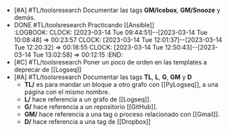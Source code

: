 - [#A] #TL/toolsresearch Documentar las tags **GM/Icebox**, **GM/Snooze** y demás.
- DONE #TL/toolsresearch Practicando [[Ansible]]  
  :LOGBOOK:
  CLOCK: [2023-03-14 Tue 09:44:51]--[2023-03-14 Tue 10:08:48] =>  00:23:57
  CLOCK: [2023-03-14 Tue 12:01:37]--[2023-03-14 Tue 12:20:32] =>  00:18:55
  CLOCK: [2023-03-14 Tue 12:50:43]--[2023-03-14 Tue 13:02:58] =>  00:12:15
  :END:
- [#C] #TL/toolsresearch Poner un poco de orden en las templates a deprecar de [[Logseq]]
- [#A] #TL/toolsresearch Documentar las tags **TL**, **L**, **G**, **GM** y **D**
  - **TL/** es para mandar un bloque a otro grafo con [[PyLogseq]], a una página con el mismo nombre.
  - **L/** hace referencia a un grafo de [[Logseq]].
  - **G/** hace referencia a un repositorio [[GitHub]].
  - **GM/** hace referencia a una tag o proceso relacionado con [[Gmail]].
  - **D/** hace referencia a una tag de [[Dropbox]]